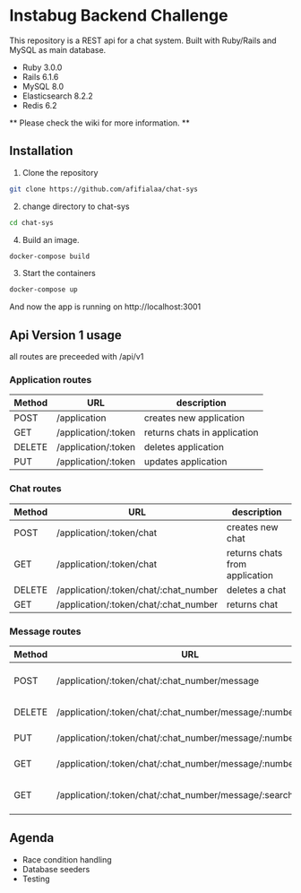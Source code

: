 # Instabug Backend Challenge

This repository is a REST api for a chat system. Built with Ruby/Rails and MySQL as main database.
* Ruby 3.0.0
* Rails 6.1.6
* MySQL 8.0
* Elasticsearch 8.2.2
* Redis 6.2

** Please check the wiki for more information. **

## Installation

1. Clone the repository
```bash
git clone https://github.com/afifialaa/chat-sys
```
2. change directory to chat-sys
```bash
cd chat-sys
```
4. Build an image.
```bash
docker-compose build
```
3. Start the containers
```bash
docker-compose up
```
And now the app is running on http://localhost:3001

## Api Version 1 usage

all routes are preceeded with /api/v1

### Application routes

| Method        | URL                  | description            |
| ------------- | -------------        |-------------           |
| POST          | /application  |creates new application  |
| GET           | /application/:token  |returns chats in application|
| DELETE        | /application/:token  |deletes application|
| PUT           | /application/:token  |updates application|

### Chat routes

| Method        | URL                  | description            |
| ------------- | -------------        |-------------           |
| POST          | /application/:token/chat  |creates new chat  |
| GET           | /application/:token/chat  |returns chats from application|
| DELETE        | /application/:token/chat/:chat_number |deletes a chat|
| GET        | /application/:token/chat/:chat_number |returns chat|

### Message routes

| Method        | URL                  | description            |
| ------------- | -------------        |-------------           |
| POST          | /application/:token/chat/:chat_number/message  |creates new message  |
| DELETE           | /application/:token/chat/:chat_number/message/:number  |deletes message|
| PUT           | /application/:token/chat/:chat_number/message/:number  |updates message|
| GET           | /application/:token/chat/:chat_number/message/:number  |returns a message|
| GET           | /application/:token/chat/:chat_number/message/:search/:query  |return matching messages|

## Agenda
* Race condition handling
* Database seeders
* Testing
